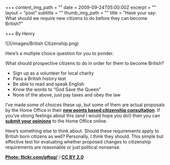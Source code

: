 +++
content_img_path = ""
date = 2009-09-24T05:00:00Z
excerpt = ""
layout = "post"
subtitle = ""
thumb_img_path = ""
title = "Have your say: What should we require new citizens to do before they can become British?"

+++
By Henry

![](/images/British Citizenship.png)

Here’s a multiple choice question for you to ponder.

What should prospective citizens to do in order for them to become British?

* Sign up as a volunteer for local charity
* Pass a British history test
* Be able to read and speak English
* Know the words to “God Save the Queen”
* None of the above, just pay taxes and obey the law

I’ve made some of choices these up, but some of them are actual proposals by the Home Office in their [**new points based citizenship consultation**](http://www.ukba.homeoffice.gov.uk/managingborders/managingmigration/earned-citizenship/points-test-citizenship/). If you’ve strong feelings about this (and I would hope you do!) then you can [**submit your opinions**](https://www.surveymonkey.com/s.aspx?sm=WPi5_2btiwdeVdXClCSBsDQA_3d_3d) to the Home Office online.

Here’s something else to think about. Should these requirements apply to British born citizens as well? Personally, I think they should. This simple but effective test for evaluating whether proposed changes to citizenship requirements are reasonable or just political nonsense.

[**Photo: flickr.com/pftqg/**](https://www.flickr.com/photos/pftqg/) / [**CC BY 2.0**](https://creativecommons.org/licenses/by/2.0/)